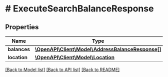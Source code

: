 # # ExecuteSearchBalanceResponse

## Properties

Name | Type | Description | Notes
------------ | ------------- | ------------- | -------------
**balances** | [**\OpenAPI\Client\Model\AddressBalanceResponse[]**](AddressBalanceResponse.md) |  | [optional]
**location** | [**\OpenAPI\Client\Model\Location**](Location.md) |  | [optional]

[[Back to Model list]](../../README.md#models) [[Back to API list]](../../README.md#endpoints) [[Back to README]](../../README.md)
